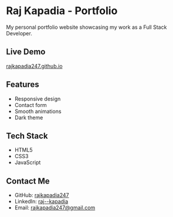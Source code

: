 # Raj Kapadia - Portfolio

My personal portfolio website showcasing my work as a Full Stack Developer.

## Live Demo

[rajkapadia247.github.io](https://rajkapadia247.github.io)

## Features

- Responsive design
- Contact form
- Smooth animations
- Dark theme

## Tech Stack

- HTML5
- CSS3
- JavaScript

## Contact Me

- GitHub: [rajkapadia247](https://github.com/rajkapadia247)
- LinkedIn: [raj--kapadia](https://linkedin.com/in/raj--kapadia)
- Email: rajkapadia247@gmail.com
